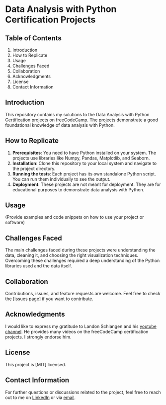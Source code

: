 # Data Analysis with Python Certification Projects

## Table of Contents
1. Introduction
2. How to Replicate
3. Usage
4. Challenges Faced
5. Collaboration
6. Acknowledgments
7. License
8. Contact Information

## Introduction
This repository contains my solutions to the Data Analysis with Python Certification projects on freeCodeCamp. The projects demonstrate a good foundational knowledge of data analysis with Python.

## How to Replicate
1. **Prerequisites**: You need to have Python installed on your system. The projects use libraries like Numpy, Pandas, Matplotlib, and Seaborn.
2. **Installation**: Clone this repository to your local system and navigate to the project directory.
3. **Running the tests**: Each project has its own standalone Python script. You can run them individually to see the output.
4. **Deployment**: These projects are not meant for deployment. They are for educational purposes to demonstrate data analysis with Python.

## Usage
(Provide examples and code snippets on how to use your project or software)

## Challenges Faced
The main challenges faced during these projects were understanding the data, cleaning it, and choosing the right visualization techniques. Overcoming these challenges required a deep understanding of the Python libraries used and the data itself.

## Collaboration
Contributions, issues, and feature requests are welcome. Feel free to check the [issues page] if you want to contribute.

## Acknowledgments
I would like to express my gratitude to Landon Schlangen and his [youtube channel](https://www.youtube.com/@landonschlangen). He provides many videos on the freeCodeCamp certification projects. I strongly endorse him.


## License
This project is [MIT] licensed.

## Contact Information
For further questions or discussions related to the project, feel free to reach out to me on [LinkedIn](https://www.linkedin.com/in/joshua-opare-boateng/) or via [email](jnopareboateng@outlook.com).

